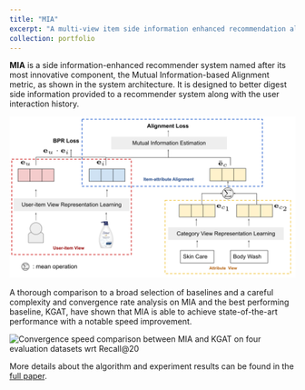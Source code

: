 ```yaml
---
title: "MIA"
excerpt: "A multi-view item side information enhanced recommendation algorithm<br/><img src='/images/mia.svg' width='500'>"
collection: portfolio
---
```

**MIA** is a side information-enhanced recommender system named after its most innovative component, the Mutual Information-based Alignment metric, as shown in the system architecture. It is designed to better digest side information provided to a recommender system along with the user interaction history. 

![The overall architecture of MIA](/images/mia.svg)

A thorough comparison to a broad selection of baselines and a careful complexity and convergence rate analysis on MIA and the best performing baseline, KGAT, have shown that MIA is able to achieve state-of-the-art performance with a notable speed improvement. 


![Convergence speed comparison between MIA and KGAT on four evaluation
datasets wrt Recall@20](/images/mia_vs_kgat.png)

More details about the algorithm and experiment results can be found in the [full paper](http://veecg.github.io/files/vivian_ece_thesis.pdf).


